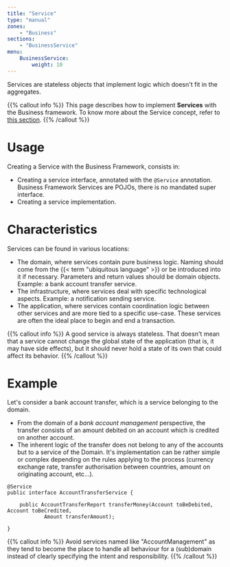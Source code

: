 ```yaml
---
title: "Service"
type: "manual"
zones:
    - "Business"
sections:
    - "BusinessService"
menu:
    BusinessService:
        weight: 10
---
```


Services are stateless objects that implement logic which doesn't fit in the aggregates.
 
{{% callout info %}}
This page describes how to implement **Services** with the Business framework. To know more about the Service concept, refer
to [this section](../../concepts/domain-model/#service).
{{% /callout %}} 

# Usage

Creating a Service with the Business Framework, consists in:

* Creating a service interface, annotated with the `@Service` annotation. Business Framework Services are POJOs, there is no mandated super interface.
* Creating a service implementation.

# Characteristics

Services can be found in various locations:

* The domain, where services contain pure business logic. Naming should come from the {{< term "ubiquitous language" >}} or be introduced into it if necessary. Parameters and return values should be domain objects. Example: a bank account transfer service.
* The infrastructure, where services deal with specific technological aspects. Example: a notification sending service.
* The application, where services contain coordination logic between other services and are more tied to a specific use-case. These services are often the ideal place to begin and end a transaction.
 
{{% callout info %}}
A good service is always stateless. That doesn't mean that a service cannot change the global state of the application (that is, it may have side effects), but it should never hold a state of its own that could affect its behavior.
{{% /callout %}}

# Example

Let's consider a bank account transfer, which is a service belonging to the domain.

* From the domain of a *bank account management* perspective, the transfer consists of an amount debited on an 
account which is credited on another account.
* The inherent logic of the transfer does not belong to any of the accounts but to a service of the Domain.
It's implementation can be rather simple or complex depending on the rules applying to the process (currency exchange 
rate, transfer authorisation between countries, amount on originating account, etc...).

```
@Service
public interface AccountTransferService {		

    public AccountTransferReport transferMoney(Account toBeDebited, Account toBeCredited,
            Amount transferAmount);	
            
}
```

{{% callout info %}}
Avoid services named like "AccountManagement" as they tend to become the place to handle all behaviour for a (sub)domain 
instead of clearly specifying the intent and responsibility.
{{% /callout %}} 
